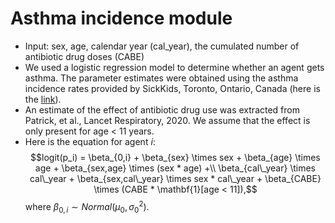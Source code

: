 # Asthma incidence module 
* Input: sex, age, calendar year (cal_year), the cumulated number of antibiotic drug doses (CABE)
* We used a logistic regression model to determine whether an agent gets asthma. The parameter estimates were obtained using the asthma incidence rates provided by SickKids, Toronto, Ontario, Canada (here is the [link](https://lab.research.sickkids.ca/oasis/data-tables/)).
* An estimate of the effect of antibiotic drug use was extracted from Patrick, et al., Lancet Respiratory, 2020. We assume that the effect  is only present for age < 11 years.
* Here is the equation for agent $i$:
$$logit(p_i) = \beta_{0,i} + \beta_{sex} \times sex + \beta_{age} \times age + \beta_{sex,age} \times (sex * age) +\\ \beta_{cal\_year} \times cal\_year + \beta_{sex,cal\_year} \times sex * cal\_year + \beta_{CABE} \times (CABE * \mathbf{1}[age < 11]),$$ where $\beta_{0,i} \sim Normal(\mu_0,\sigma^2_0).$

